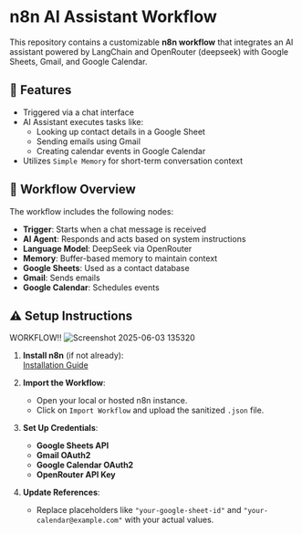 # n8n AI Assistant Workflow

This repository contains a customizable **n8n workflow** that integrates an AI assistant powered by LangChain and OpenRouter (deepseek) with Google Sheets, Gmail, and Google Calendar.

## 🧠 Features

- Triggered via a chat interface
- AI Assistant executes tasks like:
  - Looking up contact details in a Google Sheet
  - Sending emails using Gmail
  - Creating calendar events in Google Calendar
- Utilizes `Simple Memory` for short-term conversation context

## 📁 Workflow Overview

The workflow includes the following nodes:
- **Trigger**: Starts when a chat message is received
- **AI Agent**: Responds and acts based on system instructions
- **Language Model**: DeepSeek via OpenRouter
- **Memory**: Buffer-based memory to maintain context
- **Google Sheets**: Used as a contact database
- **Gmail**: Sends emails
- **Google Calendar**: Schedules events

## ⚠️ Setup Instructions
WORKFLOW!!
![Screenshot 2025-06-03 135320](https://github.com/user-attachments/assets/68a58b37-7d4f-4fa7-a160-828172f5a781)


1. **Install n8n** (if not already):  
   [Installation Guide](https://docs.n8n.io/hosting/installation/)

2. **Import the Workflow**:
   - Open your local or hosted n8n instance.
   - Click on `Import Workflow` and upload the sanitized `.json` file.

3. **Set Up Credentials**:
   - **Google Sheets API**
   - **Gmail OAuth2**
   - **Google Calendar OAuth2**
   - **OpenRouter API Key**

4. **Update References**:
   - Replace placeholders like `"your-google-sheet-id"` and `"your-calendar@example.com"` with your actual values.


